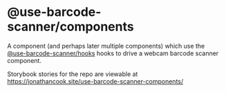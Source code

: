# @use-barcode-scanner/components

A component (and perhaps later multiple components) which use the [@use-barcode-scanner/hooks](https://github.com/j5bot/use-barcode-scanner-hooks) hooks to drive a webcam barcode scanner component.

Storybook stories for the repo are viewable at https://jonathancook.site/use-barcode-scanner-components/
